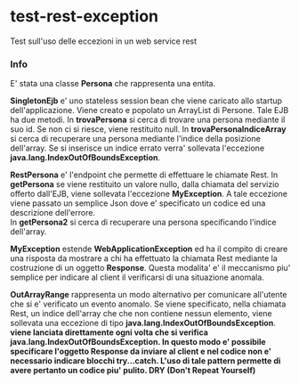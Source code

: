 # test-rest-exception
Test sull'uso delle eccezioni in un web service rest

<h3>Info</h3>
<p>E' stata una classe <b>Persona</b> che rappresenta una entita.</p>
<p><b>SingletonEjb</b> e' uno stateless session bean che viene caricato allo
startup dell'applicazione. Viene creato e popolato un ArrayList di Persone. Tale EJB 
ha due metodi. In <b>trovaPersona</b> si cerca di trovare una persona mediante il suo id.
Se non ci si riesce, viene restituito null. In <b>trovaPersonaIndiceArray</b> si cerca di
 recuperare una persona mediante l'indice della posizione dell'array. Se si inserisce un
  indice errato verra' sollevata l'eccezione <b>java.lang.IndexOutOfBoundsException</b>.</p>

<p><b>RestPersona</b> e' l'endpoint che permette di effettuare le chiamate Rest. 
In <b>getPersona</b> se viene restituito un valore nullo, dalla chiamata del servizio offerto
 dall'EJB, viene sollevata l'eccezione <b>MyException</b>. A tale eccezione viene passato 
 un semplice Json dove e' specificato un codice ed una descrizione dell'errore.<br>
 In <b>getPersona2</b> si cerca di recuperare una persona specificando l'indice dell'array.
 </p>


<p><b>MyException</b> estende <b>WebApplicationException</b> ed ha il compito di creare 
una risposta da mostrare a chi ha effettuato la chiamata Rest mediante la costruzione di
un oggetto <b>Response</b>. Questa modalita' e' il meccanismo piu' semplice per
indicare al client il verificarsi di una situazione anomala.</p>


<p> <b>OutArrayRange</b> rappresenta un modo alternativo per comunicare all'utente che si e'
 verificato un evento anomalo. Se viene specificato, nella chiamata Rest, un indice dell'array che
 che non contiene nessun elemento, viene sollevata una eccezione di tipo <b>java.lang.IndexOutOfBoundsException</b>. 
 <b><OutArrayRange</b> viene lanciata direttamente ogni volta che si verifica <b>java.lang.IndexOutOfBoundsException</b>.
 In questo modo e' possibile specificare l'oggetto Response da inviare al client e nel codice non e' necessario 
 indicare blocchi try...catch. L'uso di tale pattern permette di avere pertanto un codice piu' pulito.
 <b>DRY</b> (Don't Repeat Yourself)</p>